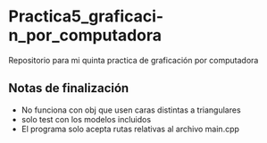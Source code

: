 # Practica5_graficaci-n_por_computadora
Repositorio para mi quinta practica de graficación por computadora

## Notas de finalización
- No funciona con obj que usen caras distintas a triangulares
- solo test con los modelos incluidos
- El programa solo acepta rutas relativas al archivo main.cpp
